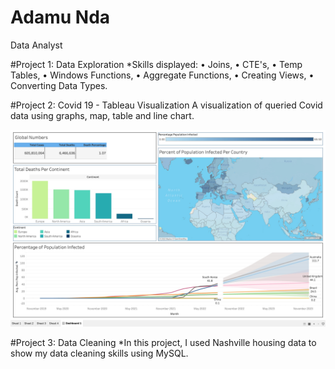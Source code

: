 # Adamu Nda
Data Analyst 

#Project 1: Data Exploration
*Skills displayed: 
	•	Joins, 
	•	CTE's, 
	•	Temp Tables, 
	•	Windows Functions, 
	•	Aggregate Functions, 
	•	Creating Views, 
	•	Converting Data Types.
  
 #Project 2: Covid 19 - Tableau Visualization
A visualization of queried Covid data using graphs, map, table and line chart.

![](/Images/Tableau%20Project%20Image.jpg)

#Project 3: Data Cleaning
*In this project, I used Nashville housing data to show my data cleaning skills using MySQL.


